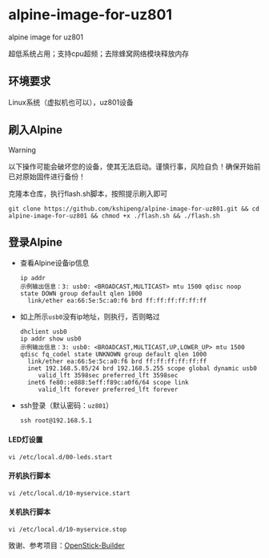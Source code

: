 # alpine-image-for-uz801
alpine image for uz801

超低系统占用；支持cpu超频；去除蜂窝网络模块释放内存

## 环境要求
Linux系统（虚拟机也可以），uz801设备

## 刷入Alpine
> [!WARNING]
> 以下操作可能会破坏您的设备，使其无法启动。谨慎行事，风险自负！确保开始前已对原始固件进行备份！

克隆本仓库，执行flash.sh脚本，按照提示刷入即可
```
git clone https://github.com/kshipeng/alpine-image-for-uz801.git && cd alpine-image-for-uz801 && chmod +x ./flash.sh && ./flash.sh
```

## 登录Alpine
- 查看Alpine设备ip信息
  ```
  ip addr
  示例输出信息：3: usb0: <BROADCAST,MULTICAST> mtu 1500 qdisc noop state DOWN group default qlen 1000
    link/ether ea:66:5e:5c:a0:f6 brd ff:ff:ff:ff:ff:ff
  ```
- 如上所示`usb0`没有ip地址，则执行，否则略过
  ```
  dhclient usb0
  ip addr show usb0
  示例输出信息：3: usb0: <BROADCAST,MULTICAST,UP,LOWER_UP> mtu 1500 qdisc fq_codel state UNKNOWN group default qlen 1000
    link/ether ea:66:5e:5c:a0:f6 brd ff:ff:ff:ff:ff:ff
    inet 192.168.5.85/24 brd 192.168.5.255 scope global dynamic usb0
       valid_lft 3598sec preferred_lft 3598sec
    inet6 fe80::e888:5eff:f89c:a0f6/64 scope link 
       valid_lft forever preferred_lft forever
  ```
- ssh登录（默认密码：`uz801`）
  ```
  ssh root@192.168.5.1
  ```
  
#### LED灯设置
```
vi /etc/local.d/00-leds.start
```

#### 开机执行脚本
```
vi /etc/local.d/10-myservice.start
```

#### 关机执行脚本
```
vi /etc/local.d/10-myservice.stop
```

致谢、参考项目：[OpenStick-Builder](https://github.com/kinsamanka/OpenStick-Builder)
